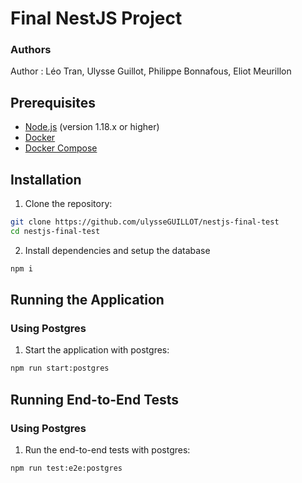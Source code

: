 # Final NestJS Project

### Authors

Author : Léo Tran, Ulysse Guillot, Philippe Bonnafous, Eliot Meurillon

## Prerequisites

-   [Node.js](https://nodejs.org/) (version 1.18.x or higher)
-   [Docker](https://www.docker.com/get-started)
-   [Docker Compose](https://docs.docker.com/compose/install/)

## Installation

1. Clone the repository:

```bash
git clone https://github.com/ulysseGUILLOT/nestjs-final-test
cd nestjs-final-test
```

2. Install dependencies and setup the database

```bash
npm i
```

## Running the Application

### Using Postgres

1. Start the application with postgres:

```bash
npm run start:postgres
```

## Running End-to-End Tests

### Using Postgres

1. Run the end-to-end tests with postgres:

```bash
npm run test:e2e:postgres
```
